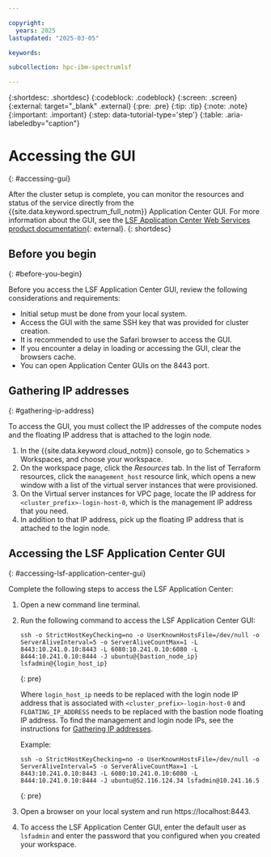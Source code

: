 ```yaml
---

copyright:
  years: 2025
lastupdated: "2025-03-05"

keywords:

subcollection: hpc-ibm-spectrumlsf

---
```


{:shortdesc: .shortdesc}
{:codeblock: .codeblock}
{:screen: .screen}
{:external: target="_blank" .external}
{:pre: .pre}
{:tip: .tip}
{:note: .note}
{:important: .important}
{:step: data-tutorial-type='step'}
{:table: .aria-labeledby="caption"}

# Accessing the GUI
{: #accessing-gui}

After the cluster setup is complete, you can monitor the resources and status of the service directly from the {{site.data.keyword.spectrum_full_notm}} Application Center GUI. For more information about the GUI, see the [LSF Application Center Web Services product documentation](https://www.ibm.com/docs/en/slac/10.2.0?topic=lsf-application-center-web-services){: external}.
{: shortdesc}

## Before you begin
{: #before-you-begin}

Before you access the LSF Application Center GUI, review the following considerations and requirements:

* Initial setup must be done from your local system.
* Access the GUI with the same SSH key that was provided for cluster creation.
* It is recommended to use the Safari browser to access the GUI.
* If you encounter a delay in loading or accessing the GUI, clear the browsers cache.
* You can open Application Center GUIs on the 8443 port.

## Gathering IP addresses
{: #gathering-ip-address}

To access the GUI, you must collect the IP addresses of the compute nodes and the floating IP address that is attached to the login node.

1. In the {{site.data.keyword.cloud_notm}} console, go to Schematics > Workspaces, and choose your workspace.
2. On the workspace page, click the _Resources_ tab. In the list of Terraform resources, click the `management_host` resource link, which opens a new window with a list of the virtual server instances that were provisioned.
3. On the Virtual server instances for VPC page, locate the IP address for `<cluster_prefix>-login-host-0`, which is the management IP address that you need.
4. In addition to that IP address, pick up the floating IP address that is attached to the login node.

## Accessing the LSF Application Center GUI
{: #accessing-lsf-application-center-gui}

Complete the following steps to access the LSF Application Center:

1. Open a new command line terminal.

2. Run the following command to access the LSF Application Center GUI:

    ```
    ssh -o StrictHostKeyChecking=no -o UserKnownHostsFile=/dev/null -o ServerAliveInterval=5 -o ServerAliveCountMax=1 -L 8443:10.241.0.10:8443 -L 6080:10.241.0.10:6080 -L 8444:10.241.0.10:8444 -J ubuntu@{bastion_node_ip} lsfadmin@{login_host_ip}
    ```
    {: pre}

    Where `login_host_ip` needs to be replaced with the login node IP address that is associated with `<cluster_prefix>-login-host-0` and `FLOATING_IP_ADDRESS` needs to be replaced with the bastion node floating IP address. To find the management and login node IPs, see the instructions for [Gathering IP addresses](/docs/hpc-ibm-spectrumlsf?topic=hpc-ibm-spectrumlsf-accessing-gui&interface=ui#gathering-ip-address).

    Example:
    ```
    ssh -o StrictHostKeyChecking=no -o UserKnownHostsFile=/dev/null -o ServerAliveInterval=5 -o ServerAliveCountMax=1 -L 8443:10.241.0.10:8443 -L 6080:10.241.0.10:6080 -L 8444:10.241.0.10:8444 -J ubuntu@52.116.124.34 lsfadmin@10.241.16.5
    ```
    {: pre}

3. Open a browser on your local system and run https://localhost:8443.
4. To access the LSF Application Center GUI, enter the default user as `lsfadmin` and enter the password that you configured when you created your workspace.
